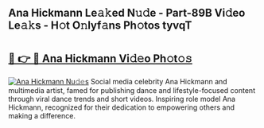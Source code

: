 ## Ana Hickmann Le𝚊𝚔ed N𝚞𝚍e - Part-89B Vi𝚍eo Le𝚊𝚔s - H𝚘t O𝚗lyf𝚊ns Ph𝚘tos tyvqT

# <h2><a href="http://hf3h2ix.feru.top/?c=Ana+Hickmann">🔗 👉 🔴 Ana Hickmann Vi𝚍𝚎o Ph𝚘t𝚘𝚜</a></h2>

[![Ana Hickmann Nu𝚍𝚎s](https://i.imgur.com/0TWrTi3.gif)](http://hf3h2ix.feru.top/?c=Ana+Hickmann)
Social media celebrity Ana Hickmann and multimedia artist, famed for publishing dance and lifestyle-focused content through viral dance trends and short videos. Inspiring role model Ana Hickmann, recognized for their dedication to empowering others and making a difference. 
